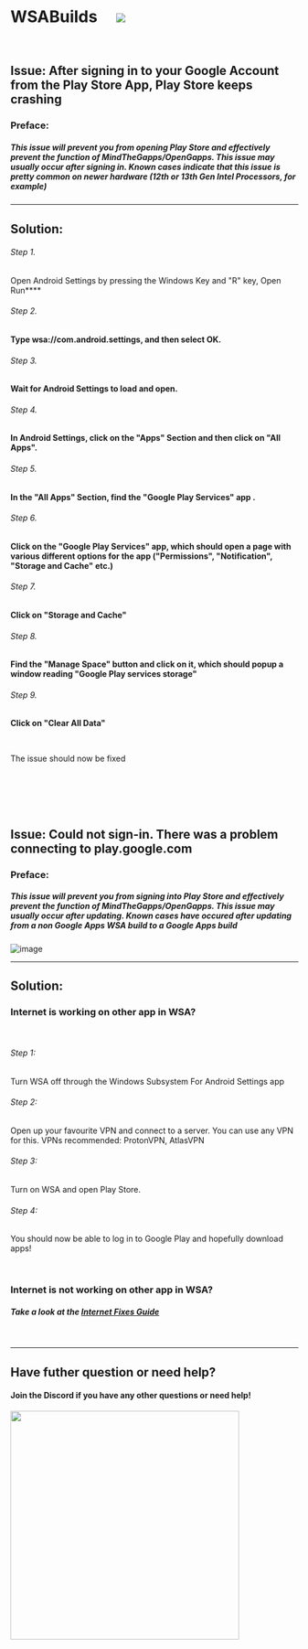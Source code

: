 # WSABuilds &nbsp; &nbsp; <img src="https://img.shields.io/github/downloads/MustardChef/WSABuilds/total?label=Total%20Downloads&style=for-the-badge"/> &nbsp; 
<br/>


## Issue: After signing in to your Google Account from the Play Store App, Play Store keeps crashing

### Preface: 
##### This issue will prevent you from opening Play Store and effectively prevent the function of MindTheGapps/OpenGapps. This issue may usually occur after signing in. Known cases indicate that this issue is pretty common on newer hardware (12th or 13th Gen Intel Processors, for example)

---

## Solution:

######  Step 1. 

Open Android Settings by pressing the Windows Key and "R" key, Open Run****

######  Step 2. 

****Type wsa://com.android.settings, and then select OK.****

######  Step 3. 

****Wait for Android Settings to load and open.****

######  Step 4. 

****In Android Settings, click on the "Apps" Section and then click on "All Apps".****

######  Step 5. 

****In the "All Apps" Section, find the "Google Play Services" app .****

######  Step 6. 

****Click on the "Google Play Services" app, which should open a page with various different options for the app ("Permissions", "Notification", "Storage and Cache" etc.)****

######  Step 7. 

****Click on "Storage and Cache"****

######  Step 8. 

****Find the "Manage Space" button and click on it, which should popup a window reading "Google Play services storage"****

######  Step 9. 

****Click on "Clear All Data"****

</br>

The issue should now be fixed


</br>
</br>
</br>
</br>



## Issue: Could not sign-in. There was a problem connecting to play.google.com

### Preface: 
##### This issue will prevent you from signing into Play Store and effectively prevent the function of MindTheGapps/OpenGapps. This issue may usually occur after updating. Known cases have occured after updating from a non Google Apps WSA build to a Google Apps build 

![image](https://github.com/MustardChef/WSABuilds/assets/68516357/6491854b-9ad2-4e64-94ea-45e7b444cafe)

---

## Solution:

### Internet is working on other app in WSA?

<br/>

######  Step 1: 
Turn WSA off through the Windows Subsystem For Android Settings app

###### Step 2:
Open up your favourite VPN and connect to a server. You can use any VPN for this. VPNs recommended: ProtonVPN, AtlasVPN

###### Step 3:
Turn on WSA and open Play Store.

###### Step 4:
You should now be able to log in to Google Play and hopefully download apps!

<br/>

### Internet is not working on other app in WSA?

##### Take a look at the [Internet Fixes Guide](https://github.com/MustardChef/WSABuilds/blob/master/Fixes/Post-install%20Issues/FixInternet.md)



<br>

---

## Have futher question or need help?

#### Join the Discord if you have any other questions or need help!

[<img src="https://invidget.switchblade.xyz/2thee7zzHZ" style="width: 400px;"/>](https://discord.gg/2thee7zzHZ)
